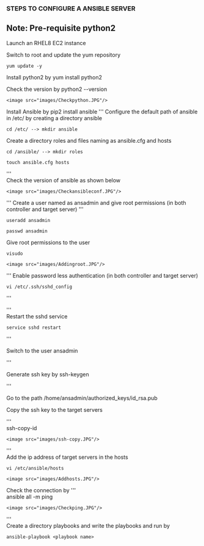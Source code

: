 ### STEPS TO CONFIGURE A ANSIBLE SERVER

## Note: Pre-requisite python2

Launch an RHEL8 EC2 instance

Switch to root and update the yum repository

    yum update -y  

Install python2 by yum install python2

Check the version by python2 --version

    <image src="images/Checkpython.JPG"/>

Install Ansible by pip2 install ansible
'''
Configure the default path of ansible in /etc/ by creating a directory ansible
   
    cd /etc/ --> mkdir ansible
		  
Create a directory roles and files naming as ansible.cfg and hosts

    cd /ansible/ --> mkdir roles
	   
	touch ansible.cfg hosts
	
'''						
Check the version of ansible as shown below

    <image src="images/Checkansibleconf.JPG"/>
'''
Create a user named as ansadmin and give root permissions (in both controller and target server)
'''

    useradd ansadmin
	
	passwd ansadmin
	
Give root permissions to the user 

	visudo 
	
	<image src="images/Addingroot.JPG"/>
	
'''
Enable password less authentication (in both controller and target server)

    vi /etc/.ssh/sshd_config
'''

'''	 
Restart the sshd service
         
	service sshd restart

'''		   

Switch to the user ansadmin

'''

Generate ssh key by ssh-keygen

'''

Go to the path /home/ansadmin/authorized_keys/id_rsa.pub

Copy the ssh key to the target servers 

'''  
    ssh-copy-id <target-server ip address>
		  
	<image src="images/ssh-copy.JPG"/>
'''		  
Add the ip address of target servers in the hosts

    vi /etc/ansible/hosts
		   
	<image src="images/Addhosts.JPG"/>
		   
Check the connection by 
'''         
	ansible all -m ping
		  
	<image src="images/Checkping.JPG"/>
'''		  	   
Create a directory playbooks and write the playbooks and run by 
      
    ansible-playbook <playbook name>
		 




		   
		   